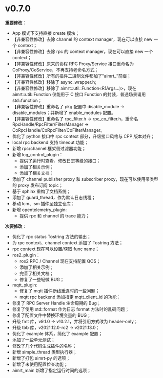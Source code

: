 # v0.7.0

**重要修改**：

- App 模式下支持直接 create 模块；
- 【非兼容性修改】去除 channel 的 context manager，现在可以直接 new 一个 context；
- 【非兼容性修改】去除 rpc 的 context manager，现在可以直接 new 一个 context；
- 【非兼容性修改】原来的协程 RPC Proxy/Service 接口重命名为 CoProxy/CoService，不再支持老命名方式；
- 【非兼容性修改】所有的插件二进制文件都加了"aimrt\_"前缀；
- 【非兼容性修改】移除了 async_wrapper.h;
- 【非兼容性修改】移除了 aimrt::util::Function<R(Args...)>，现在 aimrt::util::Function 仅能用于 C 接口 Function 的封装，普通场景请用 std::function；
- 【非兼容性修改】重命名了 pkg 配置中 disable_module -> disable_modules；并新增了 enable_modules 配置。
- 【非兼容性修改】重命名了 rpc_filter.h -> rpc_co_filter.h，重命名 RpcHandle/RpcFilter/FilterManager -> CoRpcHandle/CoRpcFilter/CoFilterManager。
- 优化了 python 接口中 rpc context 部分，升级接口风格与 CPP 版本对齐；
- local rpc backend 支持 timeout 功能；
- 新增 rpc/channel 框架侧过滤器功能；
- 新增 log_control_plugin：
  - 提供了运行时查看、修改日志等级的接口；
  - 添加了相关示例；
  - 添加了相关文档；
- 添加了 channel publisher proxy 和 subscriber proxy，现在可以使用带类型的 proxy 发布订阅 topic；
- 基于 sphinx 重构了文档系统；
- 添加了 guard_thread，作为默认日志线程；
- 移动 lcm、sm 插件至独立仓库；
- 新增 opentelemetry_plugin:
  - 提供 rpc 和 channel 的 trace 能力；

**次要修改**：

- 优化了 rpc status Tostring 方法的输出；
- 为 rpc context、channel context 添加了 Tostring 方法；
- rpc context 现在可以设置/获取 func name；
- ros2_plugin：
  - ros2 RPC / Channel 现在支持配置 QOS；
  - 添加了相关示例；
  - 完善了相关文档；
  - 修复了一些轻微 BUG；
- mqtt_plugin:
  - 修复了 mqtt 插件断线重连时的一些问题；
  - mqtt rpc backend 添加指定 mqtt_client_id 的功能；
- 修复了 RPC Server Handle 生命周期的 Bug；
- 修复了使用 std::format 作为日志 format 方法时的乱码问题；
- 修复了配置文件中替换环境变量的 BUG；
- 升级 fmt 库，v9.1.0 -> v10.2.1，并将引用方式改为 header-only；
- 升级 tbb 库，v2021.12.0-rc2 -> v2021.13.0；
- 优化了 example 体系，简化了 example 配置；
- 添加了一些单元测试；
- 修改了几个代码生成插件的名称；
- 新增 simple_thread 类型执行器；
- 新增了打包 aimrt-py 的选项；
- 新增了未使用配置检查功能；
- aimrt_main 新增了指定运行时间的选项；
